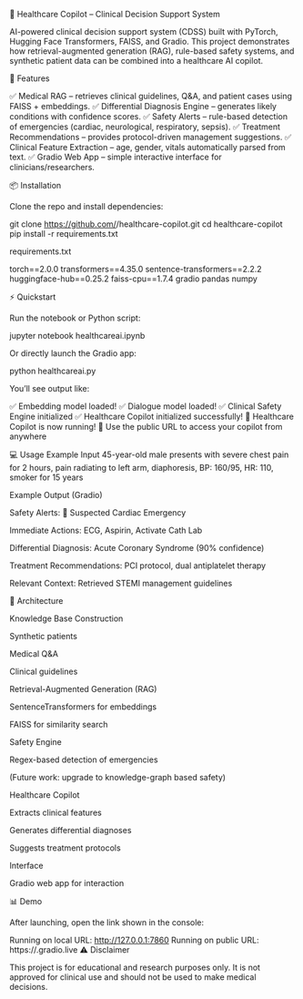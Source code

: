 🏥 Healthcare Copilot – Clinical Decision Support System

AI-powered clinical decision support system (CDSS) built with PyTorch, Hugging Face Transformers, FAISS, and Gradio.
This project demonstrates how retrieval-augmented generation (RAG), rule-based safety systems, and synthetic patient data can be combined into a healthcare AI copilot.

🚀 Features

✅ Medical RAG – retrieves clinical guidelines, Q&A, and patient cases using FAISS + embeddings.
✅ Differential Diagnosis Engine – generates likely conditions with confidence scores.
✅ Safety Alerts – rule-based detection of emergencies (cardiac, neurological, respiratory, sepsis).
✅ Treatment Recommendations – provides protocol-driven management suggestions.
✅ Clinical Feature Extraction – age, gender, vitals automatically parsed from text.
✅ Gradio Web App – simple interactive interface for clinicians/researchers.

📦 Installation

Clone the repo and install dependencies:

git clone https://github.com/<your-username>/healthcare-copilot.git
cd healthcare-copilot
pip install -r requirements.txt


requirements.txt

torch==2.0.0
transformers==4.35.0
sentence-transformers==2.2.2
huggingface-hub==0.25.2
faiss-cpu==1.7.4
gradio
pandas
numpy

⚡ Quickstart

Run the notebook or Python script:

jupyter notebook healthcareai.ipynb


Or directly launch the Gradio app:

python healthcareai.py


You’ll see output like:

✅ Embedding model loaded!
✅ Dialogue model loaded!
✅ Clinical Safety Engine initialized
✅ Healthcare Copilot initialized successfully!
🚀 Healthcare Copilot is now running!
📱 Use the public URL to access your copilot from anywhere

💻 Usage
Example Input
45-year-old male presents with severe chest pain for 2 hours, 
pain radiating to left arm, diaphoresis, 
BP: 160/95, HR: 110, smoker for 15 years

Example Output (Gradio)

Safety Alerts: 🚨 Suspected Cardiac Emergency

Immediate Actions: ECG, Aspirin, Activate Cath Lab

Differential Diagnosis: Acute Coronary Syndrome (90% confidence)

Treatment Recommendations: PCI protocol, dual antiplatelet therapy

Relevant Context: Retrieved STEMI management guidelines

🧠 Architecture

Knowledge Base Construction

Synthetic patients

Medical Q&A

Clinical guidelines

Retrieval-Augmented Generation (RAG)

SentenceTransformers for embeddings

FAISS for similarity search

Safety Engine

Regex-based detection of emergencies

(Future work: upgrade to knowledge-graph based safety)

Healthcare Copilot

Extracts clinical features

Generates differential diagnoses

Suggests treatment protocols

Interface

Gradio web app for interaction

📊 Demo

After launching, open the link shown in the console:

Running on local URL:  http://127.0.0.1:7860
Running on public URL: https://<random-id>.gradio.live
⚠️ Disclaimer

This project is for educational and research purposes only.
It is not approved for clinical use and should not be used to make medical decisions.

